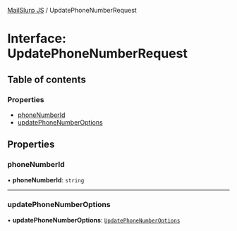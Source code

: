 [MailSlurp JS](../README.md) / UpdatePhoneNumberRequest

# Interface: UpdatePhoneNumberRequest

## Table of contents

### Properties

- [phoneNumberId](UpdatePhoneNumberRequest.md#phonenumberid)
- [updatePhoneNumberOptions](UpdatePhoneNumberRequest.md#updatephonenumberoptions)

## Properties

### phoneNumberId

• **phoneNumberId**: `string`

___

### updatePhoneNumberOptions

• **updatePhoneNumberOptions**: [`UpdatePhoneNumberOptions`](UpdatePhoneNumberOptions.md)
